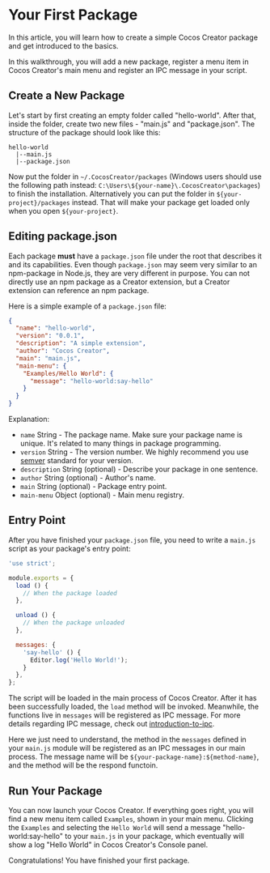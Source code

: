 # Your First Package

In this article, you will learn how to create a simple Cocos Creator package and get introduced to the basics.

In this walkthrough, you will add a new package, register a menu item in Cocos Creator's main menu and register an IPC message in your script.

## Create a New Package

Let's start by first creating an empty folder called "hello-world". After that, inside the folder, create two new files - "main.js" and "package.json". The structure of the package should look like this:

```
hello-world
  |--main.js
  |--package.json
```

Now put the folder in `~/.CocosCreator/packages` (Windows users should use the following path instead: `C:\Users\${your-name}\.CocosCreator\packages`) to finish the installation. Alternatively you can put the folder in `${your-project}/packages` instead. That will make your package get loaded only when you open `${your-project}`.

## Editing package.json

Each package **must** have a `package.json` file under the root that describes it and its capabilities. Even though `package.json` may seem very similar to an npm-package in Node.js, they are very different in purpose. You can not directly use an npm package as a Creator extension, but a Creator extension can reference an npm package.

Here is a simple example of a `package.json` file:

```json
{
  "name": "hello-world",
  "version": "0.0.1",
  "description": "A simple extension",
  "author": "Cocos Creator",
  "main": "main.js",
  "main-menu": {
    "Examples/Hello World": {
      "message": "hello-world:say-hello"
    }
  }
}
```

Explanation:

 - `name` String - The package name. Make sure your package name is unique. It's related to many things in package programming.
 - `version` String - The version number. We highly recommend you use [semver](http://semver.org/) standard for your version.
 - `description` String (optional) - Describe your package in one sentence.
 - `author` String (optional) - Author's name.
 - `main` String (optional) - Package entry point.
 - `main-menu` Object (optional) - Main menu registry.

## Entry Point

After you have finished your `package.json` file, you need to write a `main.js` script as your package's entry point:

```javascript
'use strict';

module.exports = {
  load () {
    // When the package loaded
  },

  unload () {
    // When the package unloaded
  },

  messages: {
    'say-hello' () {
      Editor.log('Hello World!');
    }
  },
};
```

The script will be loaded in the main process of Cocos Creator. After it has been successfully loaded, the `load` method will be invoked. Meanwhile, the functions live in `messages` will be registered as IPC message. For more details regarding IPC message, check out [introduction-to-ipc](introduction-to-ipc.md).

Here we just need to understand, the method in the `messages` defined in your `main.js` module will be registered as an IPC messages in our main process. The message name will be `${your-package-name}:${method-name}`, and the method will be the respond functoin.

## Run Your Package

You can now launch your Cocos Creator. If everything goes right, you will find a new menu item called `Examples`, shown in your main menu. Clicking the `Examples` and selecting the `Hello World` will send a message "hello-world:say-hello" to your `main.js` in your package, which eventually will show a log "Hello World" in Cocos Creator's Console panel.    

Congratulations! You have finished your first package. 

